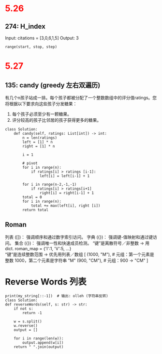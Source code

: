 # <font color="red"> 5.26 </font>

##  274: H_index
Input: citations = [3,0,6,1,5]
Output: 3
```
range(start, stop, step)
```
# <font color="red"> 5.27 </font>
## 135: candy (greedy 左右双遍历)
有几个n孩子站成一排。每个孩子都被分配了一个整数数组中的评分值ratings。您将根据以下要求向这些孩子分发糖果：
1. 每个孩子必须至少有一颗糖果。
2. 评分较高的孩子比邻居的孩子获得更多的糖果。
```
class Solution:
    def candy(self, ratings: List[int]) -> int:
        n = len(ratings)
        left = [1] * n
        right = [1] * n
   
        i = 1
   
        # pivot
        for i in range(n):
            if ratings[i] > ratings [i-1]:
                left[i] = left[i-1] + 1

        for i in range(n-2,-1,-1)
            if ratings[i] > ratings[i+1]
                right[i] = right[i-1] + 1
        total = 0
        for i in range(n):
            total += max(left[i], right [i])
        return total
```
## Roman
列表 ([])： 强调顺序和通过数字索引访问。
字典 ({})： 强调键-值映射和通过键访问。
集合 ({})： 强调唯一性和快速成员检测。
“键”是离散符号／非整数 → 用 dict. roman_map = {'I':1, 'V':5, …}  
“键”是连续整数范围 → 优先用列表／数组
            [
                (1000, "M"),  # 元组：第一个元素是整数 1000，第二个元素是字符串 "M"
                (900,  "CM"), # 元组：900 → "CM"
            ]

# Reverse Words 列表
    print(my_string[::-1])  # 输出: olleh (字符串反转)
    class Solution:
    def reverseWords(self, s: str) -> str:
        if not s:
            return -1
        
        w = s.split()
        w.reverse()
        output = []

        for i in range(len(w)):
            output.append(w[i])
        return " ".join(output)
